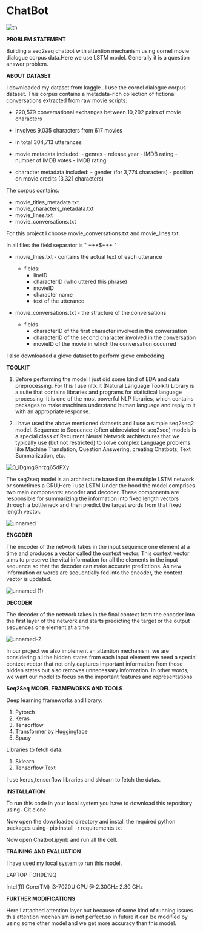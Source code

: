 # ChatBot

![th](https://user-images.githubusercontent.com/98879587/183256618-53de0d29-a6d8-4f01-a6c3-ffc62f8fb748.jpg)



**PROBLEM STATEMENT**

Building a seq2seq chatbot with attention mechanism using cornel movie dialogue corpus data.Here we use LSTM model.
Generally it is a question answer problem.

**ABOUT DATASET**

I downloaded my dataset from kaggle . I use the cornel dialogue corpus dataset.
This corpus contains a metadata-rich collection of fictional conversations extracted from raw movie scripts:

- 220,579 conversational exchanges between 10,292 pairs of movie characters
- involves 9,035 characters from 617 movies
- in total 304,713 utterances

- movie metadata included:
	   - genres
	   - release year
	   - IMDB rating
	   - number of IMDB votes
	   - IMDB rating
	   
- character metadata included:
	   - gender (for 3,774 characters)
	   - position on movie credits (3,321 characters)

The corpus contains:
- movie_titles_metadata.txt
- movie_characters_metadata.txt
- movie_lines.txt
- movie_conversations.txt

For this project I choose movie_conversations.txt and movie_lines.txt.

In all files the field separator is " +++$+++ "

- movie_lines.txt
	   - contains the actual text of each utterance
	- fields:
		 - lineID
		 - characterID (who uttered this phrase)
		 - movieID
		 - character name
		 - text of the utterance

- movie_conversations.txt
	   - the structure of the conversations
	- fields
		 - characterID of the first character involved in the conversation
		 - characterID of the second character involved in the conversation
		 - movieID of the movie in which the conversation occurred
		 
I also downloaded a glove dataset  to perform glove embedding.

**TOOLKIT**

1. Before performing the model I just did some kind of EDA and data preprocessing.
For this I use nltk.It (Natural Language Toolkit) Library is a suite that contains libraries and programs for statistical language processing. It is one of the most powerful NLP libraries, which contains packages to make machines understand human language and reply to it with an appropriate response.

2. I have used the above mentioned datasets and I use a simple seq2seq2 model.
Sequence to Sequence (often abbreviated to seq2seq) models is a special class of Recurrent Neural Network architectures that we typically use (but not restricted) to solve complex Language problems like Machine Translation, Question Answering, creating Chatbots, Text Summarization, etc.


![0_iDgmgGnrzq65dPXy](https://user-images.githubusercontent.com/98879587/183256712-dc620afb-0d69-4335-85fc-b46fc723912d.jpg)

The seq2seq model is an architecture based on the multiple LSTM network or sometimes a GRU,Here i use LSTM.Under the hood the model comprises two main components: encoder and decoder. These components are responsible for summarizing the information into fixed length vectors through a bottleneck and then predict the target words from that fixed length vector.

![unnamed](https://user-images.githubusercontent.com/98879587/183256979-312decc0-f6cf-43d7-8674-24495756e8d1.png)

**ENCODER**

The encoder of the network takes in the input sequence one element at a time and produces a vector called the context vector. This context vector aims to preserve the vital information for all the elements in the input sequence so that the decoder can make accurate predictions. 
As new information or words are sequentially fed into the encoder, the context vector is updated. 

![unnamed (1)](https://user-images.githubusercontent.com/98879587/183257077-0c03bf99-fac8-43cc-84fa-52a46703a71f.png)

**DECODER**

The decoder of the network takes in the final context from the encoder into the first layer of the network and starts predicting the target or the output sequences one element at a time. 

![unnamed-2](https://user-images.githubusercontent.com/98879587/183257184-90847c13-9ea2-47f4-9754-c660795205fc.png)

In our project we also implement an attention mechanism. we are considering all the hidden states from each input element we need a special context vector that not only captures important information from those hidden states but also removes unnecessary information. In other words, we want our model to focus on the important features and representations. 

**Seq2Seq MODEL FRAMEWORKS AND TOOLS**

Deep learning frameworks and library:
1. Pytorch
2. Keras
3. Tensorflow
4. Transformer by Huggingface
5. Spacy


Libraries to fetch data:
1. Sklearn
2. Tensorflow Text


I use keras,tensorflow libraries and sklearn to fetch the datas.

**INSTALLATION**

To run this code in your local system you have to download this repository using-
Git clone 

Now open the downloaded directory and install the required python packages using-
pip install -r requirements.txt

Now open Chatbot.ipynb and run all the cell.

**TRAINING AND EVALUATION**

I have used my local system to run this model.

LAPTOP-FOH9E19Q

Intel(R) Core(TM) i3-7020U CPU @ 2.30GHz   2.30 GHz

**FURTHER MODIFICATIONS**

Here I attached attention layer but because of some kind of running issues this attention mechanism is not perfect.so in future it can be modified by using some other model and we get more accuracy than this model.






